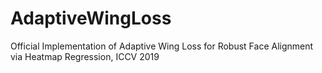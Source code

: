 # AdaptiveWingLoss
Official Implementation of Adaptive Wing Loss for Robust Face Alignment via Heatmap Regression, ICCV 2019

